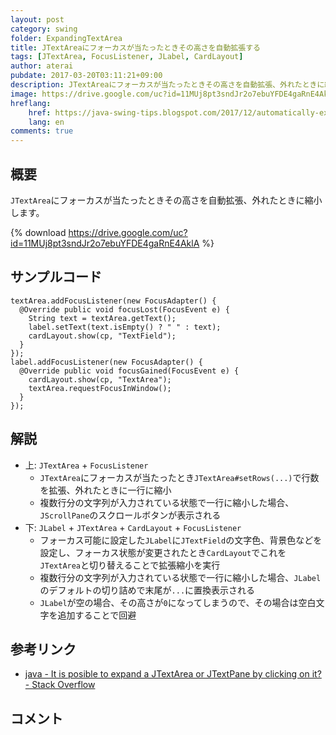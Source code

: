 ```yaml
---
layout: post
category: swing
folder: ExpandingTextArea
title: JTextAreaにフォーカスが当たったときその高さを自動拡張する
tags: [JTextArea, FocusListener, JLabel, CardLayout]
author: aterai
pubdate: 2017-03-20T03:11:21+09:00
description: JTextAreaにフォーカスが当たったときその高さを自動拡張、外れたときに縮小します。
image: https://drive.google.com/uc?id=11MUj8pt3sndJr2o7ebuYFDE4gaRnE4AklA
hreflang:
    href: https://java-swing-tips.blogspot.com/2017/12/automatically-extend-its-height-when.html
    lang: en
comments: true
---
```

## 概要
`JTextArea`にフォーカスが当たったときその高さを自動拡張、外れたときに縮小します。

{% download https://drive.google.com/uc?id=11MUj8pt3sndJr2o7ebuYFDE4gaRnE4AklA %}

## サンプルコード
<pre class="prettyprint"><code>textArea.addFocusListener(new FocusAdapter() {
  @Override public void focusLost(FocusEvent e) {
    String text = textArea.getText();
    label.setText(text.isEmpty() ? " " : text);
    cardLayout.show(cp, "TextField");
  }
});
label.addFocusListener(new FocusAdapter() {
  @Override public void focusGained(FocusEvent e) {
    cardLayout.show(cp, "TextArea");
    textArea.requestFocusInWindow();
  }
});
</code></pre>

## 解説
- 上: `JTextArea` + `FocusListener`
    - `JTextArea`にフォーカスが当たったとき`JTextArea#setRows(...)`で行数を拡張、外れたときに一行に縮小
    - 複数行分の文字列が入力されている状態で一行に縮小した場合、`JScrollPane`のスクロールボタンが表示される
- 下: `JLabel` + `JTextArea` + `CardLayout` + `FocusListener`
    - フォーカス可能に設定した`JLabel`に`JTextField`の文字色、背景色などを設定し、フォーカス状態が変更されたとき`CardLayout`でこれを`JTextArea`と切り替えることで拡張縮小を実行
    - 複数行分の文字列が入力されている状態で一行に縮小した場合、`JLabel`のデフォルトの切り詰めで末尾が`...`に置換表示される
    - `JLabel`が空の場合、その高さが`0`になってしまうので、その場合は空白文字を追加することで回避

<!-- dummy comment line for breaking list -->

## 参考リンク
- [java - It is posible to expand a JTextArea or JTextPane by clicking on it? - Stack Overflow](https://stackoverflow.com/questions/42847168/it-is-posible-to-expand-a-jtextarea-or-jtextpane-by-clicking-on-it)

<!-- dummy comment line for breaking list -->

## コメント
